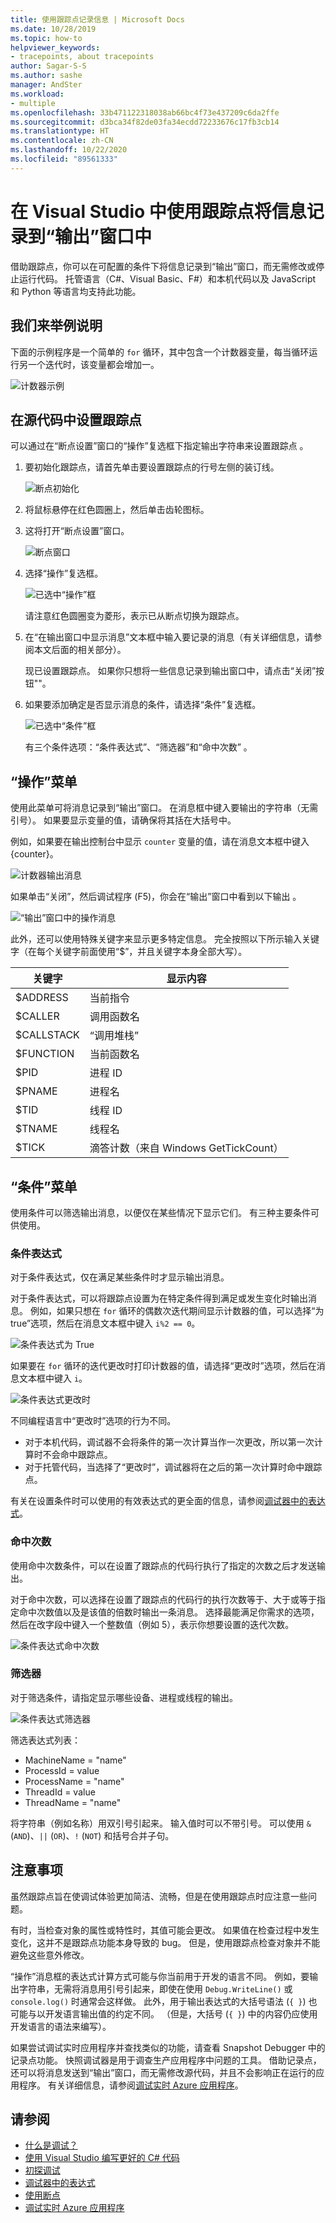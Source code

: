 ```yaml
---
title: 使用跟踪点记录信息 | Microsoft Docs
ms.date: 10/28/2019
ms.topic: how-to
helpviewer_keywords:
- tracepoints, about tracepoints
author: Sagar-S-S
ms.author: sashe
manager: AndSter
ms.workload:
- multiple
ms.openlocfilehash: 33b471122318038ab66bc4f73e437209c6da2ffe
ms.sourcegitcommit: d3bca34f82de03fa34ecdd72233676c17fb3cb14
ms.translationtype: HT
ms.contentlocale: zh-CN
ms.lasthandoff: 10/22/2020
ms.locfileid: "89561333"
---
```

# <a name="log-info-to-the-output-window-using-tracepoints-in-visual-studio"></a>在 Visual Studio 中使用跟踪点将信息记录到“输出”窗口中

借助跟踪点，你可以在可配置的条件下将信息记录到“输出”窗口，而无需修改或停止运行代码。 托管语言（C#、Visual Basic、F#）和本机代码以及 JavaScript 和 Python 等语言均支持此功能。

## <a name="let39s-take-an-example"></a>我们来举例说明

下面的示例程序是一个简单的 `for` 循环，其中包含一个计数器变量，每当循环运行另一个迭代时，该变量都会增加一。

![计数器示例](../debugger/media/counterexample.png "计数器示例")

## <a name="set-tracepoints-in-source-code"></a>在源代码中设置跟踪点

可以通过在“断点设置”窗口的“操作”复选框下指定输出字符串来设置跟踪点 。

1. 要初始化跟踪点，请首先单击要设置跟踪点的行号左侧的装订线。

   ![断点初始化](../debugger/media/breakpointinitialization.png "断点初始化")

2. 将鼠标悬停在红色圆圈上，然后单击齿轮图标。
3. 这将打开“断点设置”窗口。

   ![断点窗口](../debugger/media/breakpointwindow.png "断点窗口")

4. 选择“操作”复选框。

   ![已选中“操作”框](../debugger/media/checkedactionsbox.png "已选中“操作”框")

   请注意红色圆圈变为菱形，表示已从断点切换为跟踪点。

5. 在“在输出窗口中显示消息”文本框中输入要记录的消息（有关详细信息，请参阅本文后面的相关部分）。

   现已设置跟踪点。 如果你只想将一些信息记录到输出窗口中，请点击“关闭”按钮&quot;&quot;。

6. 如果要添加确定是否显示消息的条件，请选择“条件”复选框。

   ![已选中“条件”框](../debugger/media/checkedconditionsbox.png "已选中“条件”框")

   有三个条件选项：“条件表达式”、“筛选器”和“命中次数”  。

## <a name="actions-menu"></a>“操作”菜单

使用此菜单可将消息记录到“输出”窗口。 在消息框中键入要输出的字符串（无需引号）。 如果要显示变量的值，请确保将其括在大括号中。

例如，如果要在输出控制台中显示 `counter` 变量的值，请在消息文本框中键入 {counter}。

![计数器输出消息](../debugger/media/counteroutputmessage.png "计数器输出消息")

如果单击“关闭”，然后调试程序 (F5)，你会在“输出”窗口中看到以下输出 。

![“输出”窗口中的操作消息](../debugger/media/actionsmessageinoutputwindow.png "“输出”窗口中的操作消息")

此外，还可以使用特殊关键字来显示更多特定信息。 完全按照以下所示输入关键字（在每个关键字前面使用“$”，并且关键字本身全部大写）。

| 关键字 | 显示内容 |
| --- | --- |
| $ADDRESS | 当前指令 |
| $CALLER | 调用函数名 |
| $CALLSTACK | “调用堆栈” |
| $FUNCTION | 当前函数名 |
| $PID | 进程 ID |
| $PNAME | 进程名 |
| $TID | 线程 ID |
| $TNAME   | 线程名 |
| $TICK | 滴答计数（来自 Windows GetTickCount） |

## <a name="conditions-menu"></a>“条件”菜单

使用条件可以筛选输出消息，以便仅在某些情况下显示它们。 有三种主要条件可供使用。

### <a name="conditional-expression"></a>条件表达式
对于条件表达式，仅在满足某些条件时才显示输出消息。

对于条件表达式，可以将跟踪点设置为在特定条件得到满足或发生变化时输出消息。 例如，如果只想在 `for` 循环的偶数次迭代期间显示计数器的值，可以选择“为 true”选项，然后在消息文本框中键入 `i%2 == 0`。

![条件表达式为 True](../debugger/media/conditionalexpressionistrue.png "条件表达式为 True")

如果要在 `for` 循环的迭代更改时打印计数器的值，请选择“更改时”选项，然后在消息文本框中键入 `i`。

![条件表达式更改时](../debugger/media/conditionalexpressionwhenchanged.png "条件表达式更改时")

不同编程语言中“更改时”选项的行为不同。

- 对于本机代码，调试器不会将条件的第一次计算当作一次更改，所以第一次计算时不会命中跟踪点。
- 对于托管代码，当选择了“更改时”，调试器将在之后的第一次计算时命中跟踪点。

有关在设置条件时可以使用的有效表达式的更全面的信息，请参阅[调试器中的表达式](expressions-in-the-debugger.md)。

### <a name="hit-count"></a>命中次数
使用命中次数条件，可以在设置了跟踪点的代码行执行了指定的次数之后才发送输出。

对于命中次数，可以选择在设置了跟踪点的代码行的执行次数等于、大于或等于指定命中次数值以及是该值的倍数时输出一条消息。 选择最能满足你需求的选项，然后在改字段中键入一个整数值（例如 5），表示你想要设置的迭代次数。

![条件表达式命中次数](../debugger/media/conditionalexpressionhitcount.png "条件表达式命中次数")

### <a name="filter"></a>筛选器
对于筛选条件，请指定显示哪些设备、进程或线程的输出。

![条件表达式筛选器](../debugger/media/conditionalexpressionfilter.png "条件表达式筛选器")

筛选表达式列表：

- MachineName = "name"
- ProcessId = value
- ProcessName = "name"
- ThreadId = value
- ThreadName = "name"

将字符串（例如名称）用双引号引起来。 输入值时可以不带引号。 可以使用 `&` (`AND`)、`||` (`OR`)、`!` (`NOT`) 和括号合并子句。

## <a name="considerations"></a>注意事项

虽然跟踪点旨在使调试体验更加简洁、流畅，但是在使用跟踪点时应注意一些问题。

有时，当检查对象的属性或特性时，其值可能会更改。 如果值在检查过程中发生变化，这并不是跟踪点功能本身导致的 bug。 但是，使用跟踪点检查对象并不能避免这些意外修改。

“操作”消息框的表达式计算方式可能与你当前用于开发的语言不同。 例如，要输出字符串，无需将消息用引号引起来，即使在使用 `Debug.WriteLine()` 或 `console.log()` 时通常会这样做。 此外，用于输出表达式的大括号语法 (`{ }`) 也可能与以开发语言输出值的约定不同。 （但是，大括号 (`{ }`) 中的内容仍应使用开发语言的语法来编写）。

如果尝试调试实时应用程序并查找类似的功能，请查看 Snapshot Debugger 中的记录点功能。 快照调试器是用于调查生产应用程序中问题的工具。 借助记录点，还可以将消息发送到“输出”窗口，而无需修改源代码，并且不会影响正在运行的应用程序。 有关详细信息，请参阅[调试实时 Azure 应用程序](../debugger/debug-live-azure-applications.md)。

## <a name="see-also"></a>请参阅

- [什么是调试？](../debugger/what-is-debugging.md)
- [使用 Visual Studio 编写更好的 C# 代码](../debugger/write-better-code-with-visual-studio.md)
- [初探调试](../debugger/debugger-feature-tour.md)
- [调试器中的表达式](expressions-in-the-debugger.md)
- [使用断点](../debugger/using-breakpoints.md)
- [调试实时 Azure 应用程序](../debugger/debug-live-azure-applications.md)
